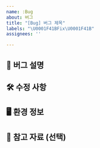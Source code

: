 ```yaml
---
name: :Bug
about: 버그
title: "[Bug] 버그 제목"
labels: "\U0001F41BFix\U0001F41B"
assignees: ''

---
```


## 🐞 버그 설명

## 🛠️ 수정 사항


## 🖥️ 환경 정보

## 📸 참고 자료 (선택)

